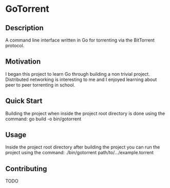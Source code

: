 # GoTorrent

## Description
A command line interface written in Go for torrenting via the BitTorrent protocol.

## Motivation
I began this project to learn Go through building a non trivial project. Distributed networking is interesting to me and I enjoyed learning about peer to peer torrenting in school.

## Quick Start
Building the project when inside the project root directory is done using the command: go build -o bin/gotorrent

## Usage
Inside the project root directory after building the project you can run the project using the command: ./bin/gotorrent path/to/.../example.torrent

## Contributing
TODO
